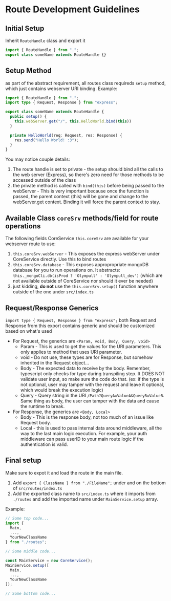 # Route Development Guidelines

## Initial Setup
Inherit `RouteHandle` class and export it
```ts
import { RouteHandle } from ".";
export class someName extends RouteHandle {}
```

## Setup Method
as part of the abstract requirement, all routes class requireds `setup` method, which just contains webserver URI binding.
Example:
```ts
import { RouteHandle } from ".";
import type { Request, Response } from "express";

export class someName extends RouteHandle {
  public setup() {
    this.webServer.get("/", this.HelloWorld.bind(this))
  }

  private HelloWorld(req: Request, res: Response) {
    res.send("Hello World! :3");
  }
}
```
You may notice couple details:
1. The route handle is set to private - the setup should bind all the calls to the web server (Express), so there's zero need for those methods to be accessed outside of the class
2. the private method is called with `bind(this)` before being passed to the webServer - This is very important because once the function is passed, the parent context (this) will be gone and change to the webServer.get context. Binding it will force the parent context to stay.

## Available Class `coreSrv` methods/field for route operations
The following fields CoreService `this.coreSrv` are available for your webserver route to use:

1. `this.coreSrv.webServer` - This exposes the express webServer under CoreService directly. Use this to bind routes
2. `this.coreSrv.database` - This exposes appropropriate mongoDB database for you to run operations on. It abstracts: `this._mongoCli.db(isProd ? 'Olympull' : 'Olympull_dev')` (which are not available outside of CoreService nor should it ever be needed)
3. just kidding, **do not** use the `this.coreSrv.setup()` function anywhere outside of the one under `src/index.ts`

## Request/Response Generics
`import type { Request, Response } from "express";` both Request and Response from this export contains generic and should be customized based on what's used
- For Request, the generics are `<Param, void, Body, Query, void>`
    - Param - This is used to get the values for the URI parameters. This only applies to method that uses URI parameter.
    - void - Do not use, these types are for Response, but somehow inherited in the Request object...
    - Body - The expected data to receive by the body. Remember, typescript only checks for type during transpiling step. It DOES NOT validate user input, so make sure the code do that. (ex: if the type is not optional, user may tamper with the request and leave it optional, which would break the execution logic)
    - Query - Query string in the URI `/Path?QueryA=ValueA&QueryB=ValueB`. Same thing as body, the user can tamper with the data and cause the runtime to break.
- For Response, the generics are `<Body, Local>`
    - Body - This is the response body, not too much of an issue like Request body.
    - Local - this is used to pass internal data around middleware, all the way to the last main logic execution. For example, your auth middleware can pass userID to your main route logic if the authentication is valid.


## Final setup
Make sure to expot it and load the route in the main file.
1. Add `export { ClassName } from "./FileName";` under and on the bottom of `src/routes/index.ts`
2. Add the exported class name to `src/index.ts` where it imports from `./routes` and add the imported name under `MainService.setup` array.

Example:
```ts
// Some top code...
import {
  Main,
  ...,
  YourNewClassName
} from "./routes";

// Some middle code...

const MainService = new CoreService();
MainService.setup([
  Main,
  ...,
  YourNewClassName
]);

// Some bottom code...
```